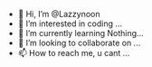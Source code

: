 - 👋 Hi, I’m @Lazzynoon
- 👀 I’m interested in coding ...
- 🌱 I’m currently learning Nothing...
- 💞️ I’m looking to collaborate on ...
- 📫 How to reach me, u cant ...

<!---
Lazzynoon/Lazzynoon is a ✨ special ✨ repository because its `README.md` (this file) appears on your GitHub profile.
You can click the Preview link to take a look at your changes.
--->
